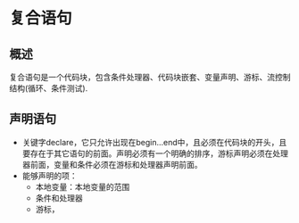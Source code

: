 # 复合语句
## 概述
复合语句是一个代码块，包含条件处理器、代码块嵌套、变量声明、游标、流控制结构(循环、条件测试).

## 声明语句
- 关键字declare，它只允许出现在begin...end中，且必须在代码块的开头，且要存在于其它语句的前面。声明必须有一个明确的排序，游标声明必须在处理器前面，变量和条件必须在游标和处理器声明前面。
- 能够声明的项：
    - 本地变量：本地变量的范围
    - 条件和处理器
    - 游标，